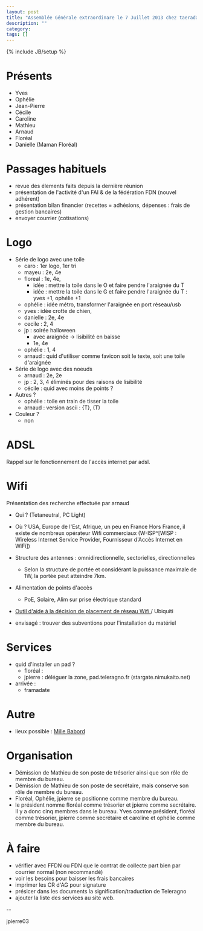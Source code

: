 ```yaml
---
layout: post
title: "Assemblée Générale extraordinare le 7 Juillet 2013 chez taeradan"
description: ""
category: 
tags: []
---
```

{% include JB/setup %}

# Présents

* Yves
* Ophélie
* Jean-Pierre
* Cécile
* Caroline
* Mathieu
* Arnaud
* Floréal
* Danielle (Maman Floréal)

# Passages habituels

* revue des élements faits depuis la dernière réunion
* présentation de l'activité d'un FAI & de la fédération FDN (nouvel adhérent)
* présentation bilan financier (recettes = adhésions, dépenses : frais de gestion bancaires)
* envoyer courrier (cotisations)

# Logo

* Série de logo avec une toile
	* caro : 1er logo, 1er tri
	* mayeu : 2e, 4e
	* floreal : 1e, 4e, 
		* idée : mettre la toile dans le O et faire pendre l'araignée du T
		* idée : mettre la toile dans le G et faire pendre l'araignée du T : yves +1, ophélie +1
	* ophélie : idée métro, transformer l'araignée en port réseau/usb
	* yves : idée crotte de chien, 
	* danielle : 2e, 4e
	* cecile : 2, 4
	* jp : soirée halloween
		* avec araignée -> lisibilité en baisse
		* 1e, 4e
	* ophélie : 1, 4
	* arnaud : quid d'utiliser comme favicon soit le texte, soit une toile d'araignée
* Série de logo avec des noeuds
	* arnaud : 2e, 2e
	* jp : 2, 3, 4 éliminés pour des raisons de lisibilité
	* cécile : quid avec moins de points ?
* Autres ?
	* ophélie : toile en train de tisser la toile
	* arnaud : version ascii : {T}, (T)
* Couleur ?
	* non

# ADSL

Rappel sur le fonctionnement de l'accès internet par adsl.

# Wifi
 
Présentation des recherche effectuée par arnaud

* Qui ? (Tetaneutral, PC Light)
* Où ? USA, Europe de l'Est, Afrique, un peu en France
Hors France, il existe de nombreux opérateur Wifi commerciaux (W-ISP^[WISP : Wireless Internet Service Provider, Fournisseur d'Accès Internet en WiFi])

* Structure des antennes : omnidirectionnelle, sectorielles, directionnelles
	* Selon la structure de portée et considérant la puissance maximale de 1W, la portée peut atteindre 7km.
* Alimentation de points d'accès
	* PoE, Solaire, Alim sur prise électrique standard

* [Outil d'aide à la décision de placement de réseau Wifi ](www.ubmt.com/airlink) / Ubiquiti

* envisagé : trouver des subventions pour l'installation du matériel

# Services

* quid d'installer un pad ?
	* floréal :
	* jpierre : déléguer la zone, pad.teleragno.fr (stargate.nimukaito.net) 
* arrivée :
	* framadate

# Autre

* lieux possible : [Mille Babord](http://www.millebabords.org/)

# Organisation

* Démission de Mathieu de son poste de trésorier ainsi que son rôle de membre du bureau.
* Démission de Mathieu de son poste de secrétaire, mais conserve son rôle de membre du bureau.
* Floréal, Ophélie, jpierre se positionne comme membre du bureau.
* le président nomme floréal comme trésorier et jpierre comme secrétaire.
	Il y a donc cinq membres dans le bureau.
	Yves comme président, floréal comme trésorier, jpierre comme secrétaire et caroline et ophélie comme membre du bureau.

# À faire

* vérifier avec FFDN ou FDN que le contrat de collecte part bien par courrier normal (non recommandé)
* voir les besoins pour baisser les frais bancaires
* imprimer les CR d'AG pour signature
* présicer dans les documents la signification/traduction de Teleragno
* ajouter la liste des services au site web.

--

jpierre03

